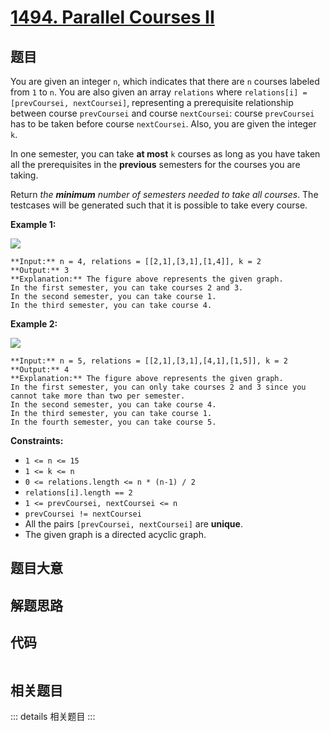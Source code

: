 # [1494. Parallel Courses II](https://leetcode.com/problems/parallel-courses-ii)

## 题目

You are given an integer `n`, which indicates that there are `n` courses
labeled from `1` to `n`. You are also given an array `relations` where
`relations[i] = [prevCoursei, nextCoursei]`, representing a prerequisite
relationship between course `prevCoursei` and course `nextCoursei`: course
`prevCoursei` has to be taken before course `nextCoursei`. Also, you are given
the integer `k`.

In one semester, you can take **at most** `k` courses as long as you have
taken all the prerequisites in the **previous** semesters for the courses you
are taking.

Return _the **minimum** number of semesters needed to take all courses_. The
testcases will be generated such that it is possible to take every course.



**Example 1:**

![](https://assets.leetcode.com/uploads/2020/05/22/leetcode_parallel_courses_1.png)

    
    
    **Input:** n = 4, relations = [[2,1],[3,1],[1,4]], k = 2
    **Output:** 3
    **Explanation:** The figure above represents the given graph.
    In the first semester, you can take courses 2 and 3.
    In the second semester, you can take course 1.
    In the third semester, you can take course 4.
    

**Example 2:**

![](https://assets.leetcode.com/uploads/2020/05/22/leetcode_parallel_courses_2.png)

    
    
    **Input:** n = 5, relations = [[2,1],[3,1],[4,1],[1,5]], k = 2
    **Output:** 4
    **Explanation:** The figure above represents the given graph.
    In the first semester, you can only take courses 2 and 3 since you cannot take more than two per semester.
    In the second semester, you can take course 4.
    In the third semester, you can take course 1.
    In the fourth semester, you can take course 5.
    



**Constraints:**

  * `1 <= n <= 15`
  * `1 <= k <= n`
  * `0 <= relations.length <= n * (n-1) / 2`
  * `relations[i].length == 2`
  * `1 <= prevCoursei, nextCoursei <= n`
  * `prevCoursei != nextCoursei`
  * All the pairs `[prevCoursei, nextCoursei]` are **unique**.
  * The given graph is a directed acyclic graph.


## 题目大意

## 解题思路

## 代码

```javascript

```

## 相关题目

::: details 相关题目
:::
